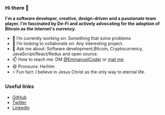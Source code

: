 ### Hi there 👋

**I'm a software developer, creative, design-driven and a passionate team player. I'm fascinated by De-Fi and actively advocating for the adoption of Bitcoin as the internet's currency.**


- 🔭 I’m currently working on: Something that solve problems
- 👯 I’m looking to collaborate on: Any interesting project.
- 💬 Ask me about: Software development,Bitcoin, Cryptocurrency, JavaScript/React/Redux and open source.
- 📫 How to reach me: DM [@EmmanuelCoder](https://twitter.com/EmmanuelCoder) or [mail me](loyaltysamuel001@gmail.com)
- 😄 Pronouns: He/him
- ⚡ Fun fact: I believe in Jesus Christ as the only way to eternal life.


### Useful links

* [GitHub](https://github.com/EmmanuelTheCoder)
* [Twitter](https://twitter.com/EmmanuelCoder)
* [LinkedIn](https://www.linkedin.com/in/emmanuel-aiyenigba-46b9331a3)
